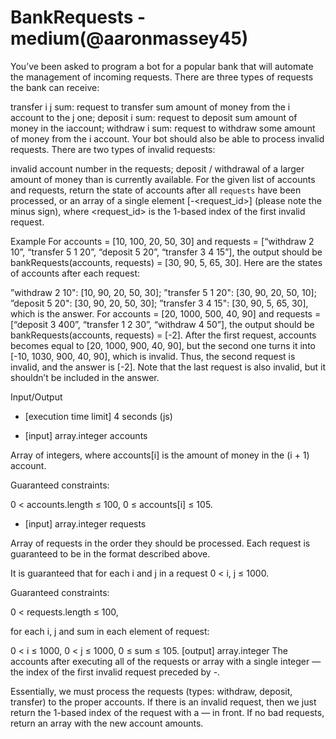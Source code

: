 # BankRequests - medium(@aaronmassey45)

You’ve been asked to program a bot for a popular bank that will automate the management of incoming requests. There are three types of requests the bank can receive:

transfer i j sum: request to transfer sum amount of money from the i account to the j one;
deposit i sum: request to deposit sum amount of money in the iaccount;
withdraw i sum: request to withdraw some amount of money from the i account.
Your bot should also be able to process invalid requests. There are two types of invalid requests:

invalid account number in the requests;
deposit / withdrawal of a larger amount of money than is currently available.
For the given list of accounts and requests, return the state of accounts after all `requests` have been processed, or an array of a single element [-<request_id>] (please note the minus sign), where <request_id> is the 1-based index of the first invalid request.

Example
For accounts = [10, 100, 20, 50, 30] and requests = [“withdraw 2 10”, “transfer 5 1 20”, “deposit 5 20”, “transfer 3 4 15”], the output should be bankRequests(accounts, requests) = [30, 90, 5, 65, 30].
Here are the states of accounts after each request:

”withdraw 2 10": [10, 90, 20, 50, 30];
”transfer 5 1 20": [30, 90, 20, 50, 10];
”deposit 5 20": [30, 90, 20, 50, 30];
”transfer 3 4 15": [30, 90, 5, 65, 30], which is the answer.
For accounts = [20, 1000, 500, 40, 90] and requests = [“deposit 3 400”, “transfer 1 2 30”, “withdraw 4 50”], the output should be bankRequests(accounts, requests) = [-2].
After the first request, accounts becomes equal to [20, 1000, 900, 40, 90], but the second one turns it into [-10, 1030, 900, 40, 90], which is invalid. Thus, the second request is invalid, and the answer is [-2]. Note that the last request is also invalid, but it shouldn’t be included in the answer.

Input/Output
- [execution time limit] 4 seconds (js)

- [input] array.integer accounts

Array of integers, where accounts[i] is the amount of money in the (i + 1) account.

Guaranteed constraints:

0 < accounts.length ≤ 100,
0 ≤ accounts[i] ≤ 105.
- [input] array.integer requests

Array of requests in the order they should be processed. Each request is guaranteed to be in the format described above.

It is guaranteed that for each i and j in a request 0 < i, j ≤ 1000.

Guaranteed constraints:

0 < requests.length ≤ 100,

for each i, j and sum in each element of request:

0 < i ≤ 1000,
0 < j ≤ 1000,
0 ≤ sum ≤ 105.
[output] array.integer
The accounts after executing all of the requests or array with a single integer — the index of the first invalid request preceded by -.

Essentially, we must process the requests (types: withdraw, deposit, transfer) to the proper accounts. If there is an invalid request, then we just return the 1-based index of the request with a — in front. If no bad requests, return an array with the new account amounts.